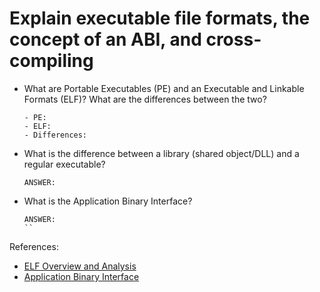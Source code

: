 # Explain executable file formats, the concept of an ABI, and cross-compiling

- What are Portable Executables (PE) and an Executable and Linkable Formats (ELF)? What are the differences between the two?

    ```text
    - PE:
    - ELF:
    - Differences:
    ```

- What is the difference between a library (shared object/DLL) and a regular executable?

    ```text
    ANSWER:
    ```

- What is the Application Binary Interface?

    ```text
    ANSWER:
    ``

References:

- [ELF Overview and Analysis](https://linux-audit.com/elf-binaries-on-linux-understanding-and-analysis/)
- [Application Binary Interface](https://en.wikipedia.org/wiki/Application_binary_interface)
